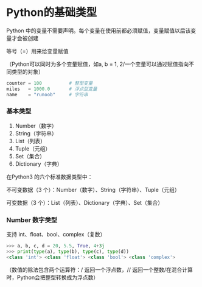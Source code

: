 # Python的基础类型

Python 中的变量不需要声明。每个变量在使用前都必须赋值，变量赋值以后该变量才会被创建

等号（=）用来给变量赋值

（Python可以同时为多个变量赋值，如a, b = 1, 2/一个变量可以通过赋值指向不同类型的对象）

```python
counter = 100          # 整型变量
miles   = 1000.0       # 浮点型变量
name    = "runoob"     # 字符串
```

### 基本类型

1. Number（数字）
2. String（字符串）
3. List（列表）
4. Tuple（元组）
5. Set（集合）
6. Dictionary（字典）

在Python3 的六个标准数据类型中：

不可变数据（3 个）：Number（数字）、String（字符串）、Tuple（元组）

可变数据（3 个）：List（列表）、Dictionary（字典）、Set（集合）

### Number 数字类型
支持 int、float、bool、complex（复数）
```python
>>> a, b, c, d = 20, 5.5, True, 4+3j
>>> print(type(a), type(b), type(c), type(d))
<class 'int'> <class 'float'> <class 'bool'> <class 'complex'>
```
（数值的除法包含两个运算符：/ 返回一个浮点数，// 返回一个整数/在混合计算时，Python会把整型转换成为浮点数）
